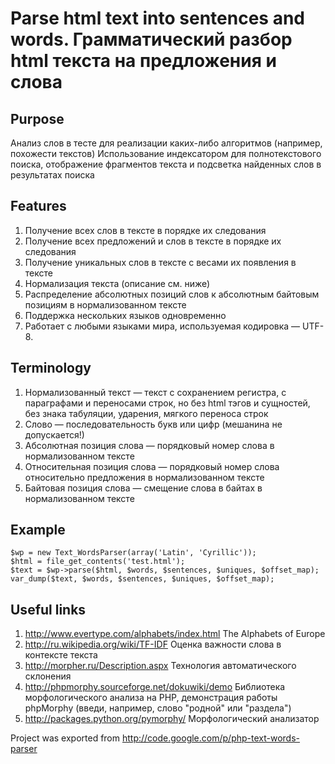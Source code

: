 # Parse html text into sentences and words. Грамматический разбор html текста на предложения и слова

## Purpose

Анализ слов в тесте для реализации каких-либо алгоритмов (например, похожести текстов)
Использование индексатором для полнотекстового поиска, отображение фрагментов текста и подсветка найденных слов в результатах поиска

## Features

1. Получение всех слов в тексте в порядке их следования
1. Получение всех предложений и слов в тексте в порядке их следования
1. Получение уникальных слов в тексте с весами их появления в тексте
1. Нормализация текста (описание см. ниже)
1. Распределение абсолютных позиций слов к абсолютным байтовым позициям в нормализованном тексте
1. Поддержка нескольких языков одновременно
1. Работает с любыми языками мира, используемая кодировка — UTF-8.

## Terminology

1. Нормализованный текст — текст с сохранением регистра, с параграфами и переносами строк, но без html тэгов и сущностей, без знака табуляции, ударения, мягкого переноса строк
1. Слово — последовательность букв или цифр (мешанина не допускается!)
1. Абсолютная позиция слова — порядковый номер слова в нормализованном тексте
1. Относительная позиция слова — порядковый номер слова относительно предложения в нормализованном тексте
1. Байтовая позиция слова — смещение слова в байтах в нормализованном тексте

## Example

    $wp = new Text_WordsParser(array('Latin', 'Cyrillic'));
    $html = file_get_contents('test.html');
    $text = $wp->parse($html, $words, $sentences, $uniques, $offset_map);
    var_dump($text, $words, $sentences, $uniques, $offset_map);

## Useful links

1. http://www.evertype.com/alphabets/index.html The Alphabets of Europe
1. http://ru.wikipedia.org/wiki/TF-IDF Оценка важности слова в контексте текста
1. http://morpher.ru/Description.aspx Технология автоматического склонения
1. http://phpmorphy.sourceforge.net/dokuwiki/demo Библиотека морфологического анализа на PHP, демонстрация работы phpMorphy (введи, например, слово "родной" или "раздела")
1. http://packages.python.org/pymorphy/ Морфологический анализатор

Project was exported from http://code.google.com/p/php-text-words-parser
